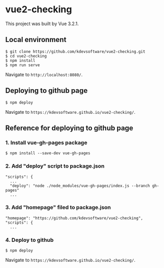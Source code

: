 # vue2-checking
This project was built by Vue 3.2.1.

## Local environment
```
$ git clone https://github.com/kdevsoftware/vue2-checking.git
$ cd vue2-checking
$ npm install
$ npm run serve
```
Navigate to `http://localhost:8080/`.

## Deploying to github page
```
$ npm deploy
```
Navigate to `https://kdevsoftware.github.io/vue2-checking/`.

## Reference for deploying to github page

### 1. Install vue-gh-pages package
```
$ npm install --save-dev vue-gh-pages
```

### 2. Add "deploy" script to package.json
```
"scripts": {
  ...  
  "deploy": "node ./node_modules/vue-gh-pages/index.js --branch gh-pages"
  ...
```

### 3. Add "homepage" filed to package.json
```
"homepage": "https://github.com/kdevsoftware/vue2-checking",
"scripts": {
  ...
```

### 4. Deploy to github
```
$ npm deploy
```
Navigate to `https://kdevsoftware.github.io/vue2-checking/`.